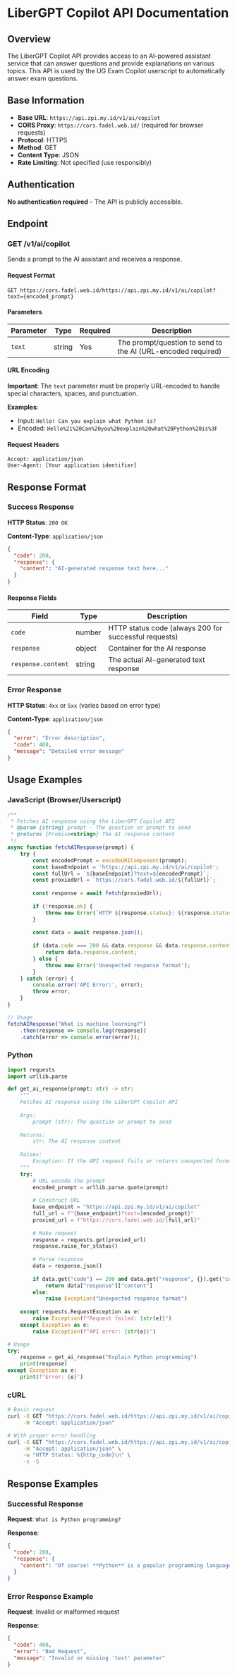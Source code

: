 # LiberGPT Copilot API Documentation

## Overview

The LiberGPT Copilot API provides access to an AI-powered assistant service that can answer questions and provide explanations on various topics. This API is used by the UG Exam Copilot userscript to automatically answer exam questions.

## Base Information

- **Base URL**: `https://api.zpi.my.id/v1/ai/copilot`
- **CORS Proxy**: `https://cors.fadel.web.id/` (required for browser requests)
- **Protocol**: HTTPS
- **Method**: GET
- **Content Type**: JSON
- **Rate Limiting**: Not specified (use responsibly)

## Authentication

**No authentication required** - The API is publicly accessible.

## Endpoint

### GET /v1/ai/copilot

Sends a prompt to the AI assistant and receives a response.

#### Request Format

```
GET https://cors.fadel.web.id/https://api.zpi.my.id/v1/ai/copilot?text={encoded_prompt}
```

#### Parameters

| Parameter | Type   | Required | Description                                                   |
|-----------|--------|----------|---------------------------------------------------------------|
| `text`    | string | Yes      | The prompt/question to send to the AI (URL-encoded required) |

#### URL Encoding

**Important**: The `text` parameter must be properly URL-encoded to handle special characters, spaces, and punctuation.

**Examples**:
- Input: `Hello! Can you explain what Python is?`
- Encoded: `Hello%21%20Can%20you%20explain%20what%20Python%20is%3F`

#### Request Headers

```http
Accept: application/json
User-Agent: [Your application identifier]
```

## Response Format

### Success Response

**HTTP Status**: `200 OK`

**Content-Type**: `application/json`

```json
{
  "code": 200,
  "response": {
    "content": "AI-generated response text here..."
  }
}
```

#### Response Fields

| Field             | Type   | Description                                           |
|-------------------|--------|-------------------------------------------------------|
| `code`            | number | HTTP status code (always 200 for successful requests)|
| `response`        | object | Container for the AI response                         |
| `response.content`| string | The actual AI-generated text response                 |

### Error Response

**HTTP Status**: `4xx` or `5xx` (varies based on error type)

**Content-Type**: `application/json`

```json
{
  "error": "Error description",
  "code": 400,
  "message": "Detailed error message"
}
```

## Usage Examples

### JavaScript (Browser/Userscript)

```javascript
/**
 * Fetches AI response using the LiberGPT Copilot API
 * @param {string} prompt - The question or prompt to send
 * @returns {Promise<string>} The AI response content
 */
async function fetchAIResponse(prompt) {
    try {
        const encodedPrompt = encodeURIComponent(prompt);
        const baseEndpoint = 'https://api.zpi.my.id/v1/ai/copilot';
        const fullUrl = `${baseEndpoint}?text=${encodedPrompt}`;
        const proxiedUrl = `https://cors.fadel.web.id/${fullUrl}`;
        
        const response = await fetch(proxiedUrl);
        
        if (!response.ok) {
            throw new Error(`HTTP ${response.status}: ${response.statusText}`);
        }
        
        const data = await response.json();
        
        if (data.code === 200 && data.response && data.response.content) {
            return data.response.content;
        } else {
            throw new Error('Unexpected response format');
        }
    } catch (error) {
        console.error('API Error:', error);
        throw error;
    }
}

// Usage
fetchAIResponse("What is machine learning?")
    .then(response => console.log(response))
    .catch(error => console.error(error));
```

### Python

```python
import requests
import urllib.parse

def get_ai_response(prompt: str) -> str:
    """
    Fetches AI response using the LiberGPT Copilot API
    
    Args:
        prompt (str): The question or prompt to send
        
    Returns:
        str: The AI response content
        
    Raises:
        Exception: If the API request fails or returns unexpected format
    """
    try:
        # URL encode the prompt
        encoded_prompt = urllib.parse.quote(prompt)
        
        # Construct URL
        base_endpoint = "https://api.zpi.my.id/v1/ai/copilot"
        full_url = f"{base_endpoint}?text={encoded_prompt}"
        proxied_url = f"https://cors.fadel.web.id/{full_url}"
        
        # Make request
        response = requests.get(proxied_url)
        response.raise_for_status()
        
        # Parse response
        data = response.json()
        
        if data.get("code") == 200 and data.get("response", {}).get("content"):
            return data["response"]["content"]
        else:
            raise Exception("Unexpected response format")
            
    except requests.RequestException as e:
        raise Exception(f"Request failed: {str(e)}")
    except Exception as e:
        raise Exception(f"API error: {str(e)}")

# Usage
try:
    response = get_ai_response("Explain Python programming")
    print(response)
except Exception as e:
    print(f"Error: {e}")
```

### cURL

```bash
# Basic request
curl -X GET "https://cors.fadel.web.id/https://api.zpi.my.id/v1/ai/copilot?text=Hello%21%20What%20is%20AI%3F" \
     -H "Accept: application/json"

# With proper error handling
curl -X GET "https://cors.fadel.web.id/https://api.zpi.my.id/v1/ai/copilot?text=Hello%21%20What%20is%20AI%3F" \
     -H "Accept: application/json" \
     -w "HTTP Status: %{http_code}\n" \
     -s -S
```

## Response Examples

### Successful Response

**Request**: `What is Python programming?`

**Response**:
```json
{
  "code": 200,
  "response": {
    "content": "Of course! **Python** is a popular programming language that's known for being easy to learn and use. Think of it like a set of instructions you give to a computer to make it do things—whether that's building a website, analyzing data, or even controlling a robot.\n\nIt's great for beginners because the way you write Python code is more like plain English compared to some other programming languages. Plus, it's used by big companies like Google and Netflix, so learning it can open a lot of doors!\n\nWould you like an example of what Python code looks like?"
  }
}
```

### Error Response Example

**Request**: Invalid or malformed request

**Response**:
```json
{
  "code": 400,
  "error": "Bad Request",
  "message": "Invalid or missing 'text' parameter"
}
```
